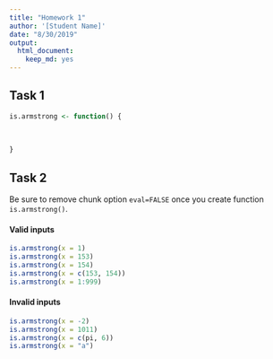 ```yaml
---
title: "Homework 1"
author: '[Student Name]'
date: "8/30/2019"
output: 
  html_document:
    keep_md: yes
---
```




## Task 1


```r
is.armstrong <- function() {
  
  
  
}
```




## Task 2

Be sure to remove chunk option `eval=FALSE` once you create function
`is.armstrong()`.

#### Valid inputs


```r
is.armstrong(x = 1)
is.armstrong(x = 153)
is.armstrong(x = 154)
is.armstrong(x = c(153, 154))
is.armstrong(x = 1:999)
```

#### Invalid inputs


```r
is.armstrong(x = -2)
is.armstrong(x = 1011)
is.armstrong(x = c(pi, 6))
is.armstrong(x = "a")
```

